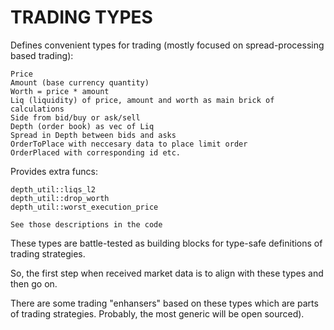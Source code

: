 # TRADING TYPES

Defines convenient types for trading (mostly focused on spread-processing based trading):

    Price
    Amount (base currency quantity)
    Worth = price * amount
    Liq (liquidity) of price, amount and worth as main brick of calculations
    Side from bid/buy or ask/sell
    Depth (order book) as vec of Liq
    Spread in Depth between bids and asks
    OrderToPlace with neccesary data to place limit order
    OrderPlaced with corresponding id etc.


Provides extra funcs:

    depth_util::liqs_l2
    depth_util::drop_worth
    depth_util::worst_execution_price

    See those descriptions in the code


These types are battle-tested as building blocks for type-safe definitions of trading strategies.

So, the first step when received market data is to align with these types and then go on.

There are some trading "enhansers" based on these types which are parts of trading strategies. Probably, the most generic will be open sourced).

